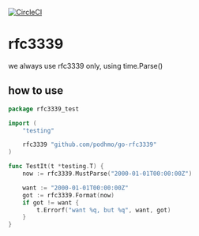 [![CircleCI](https://circleci.com/gh/podhmo/go-rfc3339.svg?style=svg)](https://circleci.com/gh/podhmo/go-rfc3339)

# rfc3339

we always use rfc3339 only, using time.Parse()

## how to use

```go
package rfc3339_test

import (
	"testing"

	rfc3339 "github.com/podhmo/go-rfc3339"
)

func TestIt(t *testing.T) {
	now := rfc3339.MustParse("2000-01-01T00:00:00Z")

	want := "2000-01-01T00:00:00Z"
	got := rfc3339.Format(now)
	if got != want {
		t.Errorf("want %q, but %q", want, got)
	}
}
```
